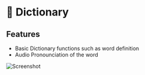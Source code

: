 # 📕 Dictionary  



## Features

- Basic Dictionary functions such as word definition 
- Audio Pronounciation of the word 


![Screenshot ](https://github.com/pnut8/Dictionary/assets/88376730/fc010868-5623-4c5a-92a4-5f2c54adda13)
